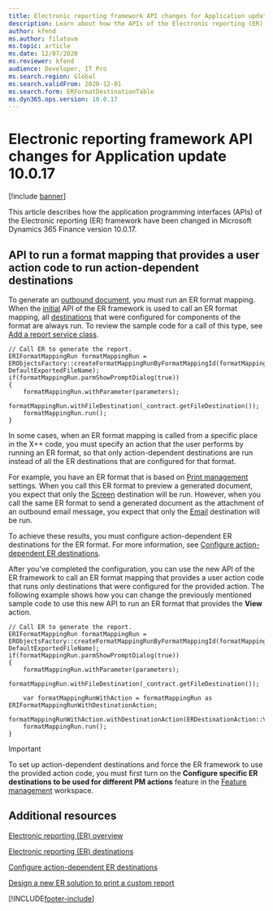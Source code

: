 ```yaml
---
title: Electronic reporting framework API changes for Application update 10.0.17
description: Learn about how the APIs of the Electronic reporting (ER) framework have been changed in Microsoft Dynamics 365 Finance version 10.0.17.
author: kfend
ms.author: filatovm
ms.topic: article
ms.date: 12/07/2020
ms.reviewer: kfend
audience: Developer, IT Pro
ms.search.region: Global
ms.search.validFrom: 2020-12-01
ms.search.form: ERFormatDestinationTable
ms.dyn365.ops.version: 10.0.17
---
```


# Electronic reporting framework API changes for Application update 10.0.17

[!include [banner](../includes/banner.md)]

This article describes how the application programming interfaces (APIs) of the Electronic reporting (ER) framework have been changed in Microsoft Dynamics 365 Finance version 10.0.17.

## <a name="er-api-run-format-with-action-code"></a>API to run a format mapping that provides a user action code to run action-dependent destinations

To generate an [outbound document](general-electronic-reporting.md#configuring-data-model-mappings-for-outgoing-documents), you must run an ER format mapping. When the [initial](er-apis-app73.md#code-to-run-a-format-mapping-for-data-export) API of the ER framework is used to call an ER format mapping, all [destinations](electronic-reporting-destinations.md#applicability) that were configured for components of the format are always run. To review the sample code for a call of this type, see [Add a report service class](er-quick-start1-new-solution.md#ServiceClass).

```xpp
// Call ER to generate the report.
ERIFormatMappingRun formatMappingRun = ERObjectsFactory::createFormatMappingRunByFormatMappingId(formatMappingId, DefaultExportedFileName);
if(formatMappingRun.parmShowPromptDialog(true))
{
    formatMappingRun.withParameter(parameters);
    formatMappingRun.withFileDestination(_contract.getFileDestination());
    formatMappingRun.run();
}
```

In some cases, when an ER format mapping is called from a specific place in the X++ code, you must specify an action that the user performs by running an ER format, so that only action-dependent destinations are run instead of all the ER destinations that are configured for that format.

For example, you have an ER format that is based on [Print management](document-reporting-services.md) settings. When you call this ER format to preview a generated document, you expect that only the [Screen](er-destination-type-screen.md) destination will be run. However, when you call the same ER format to send a generated document as the attachment of an outbound email message, you expect that only the [Email](er-destination-type-email.md) destination will be run.

To achieve these results, you must configure action-dependent ER destinations for the ER format. For more information, see [Configure action-dependent ER destinations](er-action-dependent-destinations.md).

After you've completed the configuration, you can use the new API of the ER framework to call an ER format mapping that provides a user action code that runs only destinations that were configured for the provided action. The following example shows how you can change the previously mentioned sample code to use this new API to run an ER format that provides the **View** action.

```xpp
// Call ER to generate the report.
ERIFormatMappingRun formatMappingRun = ERObjectsFactory::createFormatMappingRunByFormatMappingId(formatMappingId, DefaultExportedFileName);
if(formatMappingRun.parmShowPromptDialog(true))
{
    formatMappingRun.withParameter(parameters);
    formatMappingRun.withFileDestination(_contract.getFileDestination());

    var formatMappingRunWithAction = formatMappingRun as ERIFormatMappingRunWithDestinationAction;
    formatMappingRunWithAction.withDestinationAction(ERDestinationAction::View);
    formatMappingRun.run();
}
```

> [!IMPORTANT]
> To set up action-dependent destinations and force the ER framework to use the provided action code, you must first turn on the **Configure specific ER destinations to be used for different PM actions** feature in the [Feature management](../../fin-ops/get-started/feature-management/feature-management-overview.md#the-feature-management-workspace) workspace.

## Additional resources

[Electronic reporting (ER) overview](general-electronic-reporting.md)

[Electronic reporting (ER) destinations](electronic-reporting-destinations.md)

[Configure action-dependent ER destinations](er-action-dependent-destinations.md)

[Design a new ER solution to print a custom report](er-quick-start1-new-solution.md)


[!INCLUDE[footer-include](../../../includes/footer-banner.md)]
